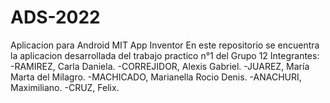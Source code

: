 # ADS-2022
Aplicacion para Android MIT App Inventor 
En este repositorio se encuentra la aplicacion desarrollada del trabajo practico n°1 del Grupo 12
Integrantes: 
  -RAMIREZ, Carla Daniela.
  -CORREJIDOR, Alexis Gabriel.
  -JUAREZ, María Marta del Milagro.
  -MACHICADO, Marianella Rocio Denis.
  -ANACHURI, Maximiliano.
  -CRUZ, Felix.

